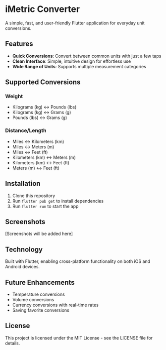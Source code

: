 # iMetric Converter

A simple, fast, and user-friendly Flutter application for everyday unit conversions.

## Features

- **Quick Conversions**: Convert between common units with just a few taps
- **Clean Interface**: Simple, intuitive design for effortless use
- **Wide Range of Units**: Supports multiple measurement categories

## Supported Conversions

### Weight
- Kilograms (kg) ↔️ Pounds (lbs)
- Kilograms (kg) ↔️ Grams (g)
- Pounds (lbs) ↔️ Grams (g)

### Distance/Length
- Miles ↔️ Kilometers (km)
- Miles ↔️ Meters (m)
- Miles ↔️ Feet (ft)
- Kilometers (km) ↔️ Meters (m)
- Kilometers (km) ↔️ Feet (ft)
- Meters (m) ↔️ Feet (ft)

## Installation

1. Clone this repository
2. Run `flutter pub get` to install dependencies
3. Run `flutter run` to start the app

## Screenshots

[Screenshots will be added here]

## Technology

Built with Flutter, enabling cross-platform functionality on both iOS and Android devices.

## Future Enhancements

- Temperature conversions
- Volume conversions
- Currency conversions with real-time rates
- Saving favorite conversions

## License

This project is licensed under the MIT License - see the LICENSE file for details.